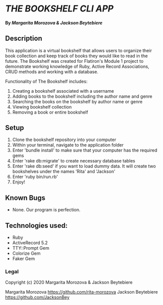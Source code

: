 # _THE BOOKSHELF CLI APP_

#### By _**Margarita Morozova & Jackson Beytebiere**_

## Description
This application is a virtual bookshelf that allows users to organize their book collection and keep track of books they would like to read in the future. The Bookshelf was created for Flatiron's Module 1 project to demonstrate working knowledge of Ruby, Active Record Associations, CRUD methods and working with a database.

Functionality of The Bookshelf includes:
1. Creating a bookshelf associated with a username
2. Adding books to the bookshelf including the author name and genre
3. Searching the books on the bookshelf by author name or genre
4. Viewing bookshelf collection
5. Removing a book or entire bookshelf

## Setup
1. Clone the bookshelf repository into your computer
2. Within your terminal, navigate to the application folder
3. Enter 'bundle install' to make sure that your computer has the required gems
4. Enter 'rake db:migrate' to create necessary database tables
5. Enter 'rake db:seed' if you want to load dummy data. It will create two bookshelves under the names 'Rita' and 'Jackson'
6. Enter 'ruby bin/run.rb'
7. Enjoy!

## Known Bugs
* None. Our program is perfection.

## Technologies used:
* Ruby
* ActiveRecord 5.2
* TTY::Prompt Gem
* Colorize Gem
* Faker Gem

### Legal
Copyright (c) 2020 Margarita Morozova & Jackson Beytebiere

Margarita Morozova https://github.com/rita-morozova
Jackson Beytebiere https://github.com/JacksonBey
